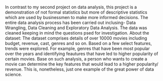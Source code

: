 In contrast to my second project on data analysis, this project is a demonstration of not formal statistics but more of descriptive statistics which are used by businessmen to make more informed decisions. The entire data analysis process has been carried out inclusing- Data Wrangling, Data Cleaning and Exploratory Data Analysis. The data was cleaned keeping in mind the questions psed for investigation. 
About the dataset:
The dataset comprises details of over 10000 movies including budget, revenue, cast, genres and so on. Based on a few select features, trends were explored. For example, genres that have been most popular over the years and identifying feautures that have led to higher popularity of certain movies. Base on such analysis, a person who wants to create a movie can determine the key features that would lead to a higher popularity/ revenue. 
This is, nonetheless, just one example of the great power of data science. 
